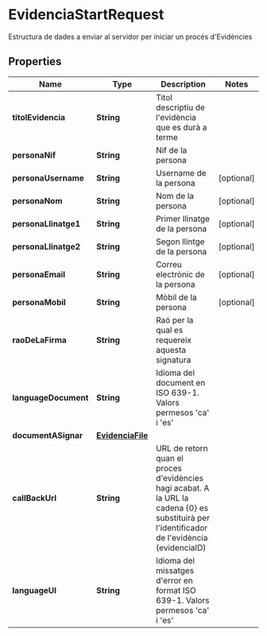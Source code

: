 

# EvidenciaStartRequest

Estructura de dades a enviar al servidor per iniciar un procés d'Evidències

## Properties

| Name | Type | Description | Notes |
|------------ | ------------- | ------------- | -------------|
|**titolEvidencia** | **String** | Titol descriptiu de l&#39;evidència que es durà a terme |  |
|**personaNif** | **String** | Nif de la persona |  |
|**personaUsername** | **String** | Username de la persona |  [optional] |
|**personaNom** | **String** | Nom de la persona |  [optional] |
|**personaLlinatge1** | **String** | Primer llinatge de la persona |  [optional] |
|**personaLlinatge2** | **String** | Segon llintge de la persona |  [optional] |
|**personaEmail** | **String** | Correu electrònic de la persona |  [optional] |
|**personaMobil** | **String** | Mòbil de la persona |  [optional] |
|**raoDeLaFirma** | **String** | Raó per la qual es requereix aquesta signatura |  |
|**languageDocument** | **String** | Idioma del document en ISO 639-1. Valors permesos &#39;ca&#39; i &#39;es&#39; |  |
|**documentASignar** | [**EvidenciaFile**](EvidenciaFile.md) |  |  |
|**callBackUrl** | **String** | URL de retorn quan el proces d&#39;evidències hagi acabat. A la URL la cadena {0} es substituirà per l&#39;identificador de l&#39;evidència (evidenciaID) |  |
|**languageUI** | **String** | Idioma del missatges d&#39;error en format ISO 639-1. Valors permesos &#39;ca&#39; i &#39;es&#39; |  |



